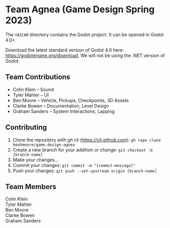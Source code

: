 # Team Agnea (Game Design Spring 2023)

The `YASCAR` directory contains the Godot project. It can be opened in Godot 4.0+.

Download the latest standard version of Godot 4.0 here: https://godotengine.org/download. We will not be using the .NET version of Godot.

## Team Contributions

- Colin Klein – Sound
- Tyler Mahler – UI
- Ben Moore – Vehicle, Pickups, Checkpoints, 3D Assets
- Clarke Bowen – Documentation, Level Design
- Graham Sanders – System Interactions, Lapping

## Contributing

1. Clone the repository with gh cli (https://cli.github.com):
   `gh repo clone benhmoore/game-design-agnea`
2. Create a new branch for your addition or change:
   `git checkout -b [branch-name]`
3. Make your changes...
4. Commit your changes:
   `git commit -m "[commit-message]"`
5. Push your changes:
   `git push --set-upstream origin [branch-name]`

## Team Members

Colin Klein <br />
Tyler Mahler <br />
Ben Moore <br />
Clarke Bowen <br />
Graham Sanders <br />

